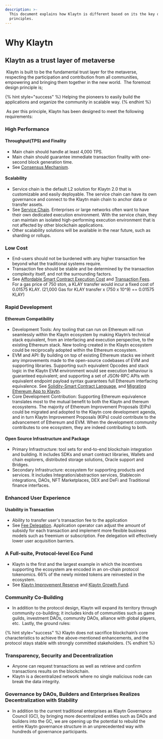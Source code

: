 ```yaml
---
description: >-
  This document explains how Klaytn is different based on its the key design
  principles.
---
```


# Why Klaytn

## Klaytn as a trust layer of metaverse <a href="#klaytn-as-a-trust-layer-of-metaverse" id="klaytn-as-a-trust-layer-of-metaverse"></a>

​ Klaytn is built to be the fundamental trust layer for the metaverse, respecting the participation and contribution from all communities, empowering and bringing them together in the new world. ​ The foremost design principle is; ​

{% hint style="success" %}
Helping the pioneers to easily build the applications and organize the community in scalable way.
{% endhint %}

​ As per this principle, Klaytn has been designed to meet the following requirements: ​

### High Performance <a href="#high-performance" id="high-performance"></a>

#### Throughput(TPS) and Finality <a href="#throughput-and-finality" id="throughput-and-finality"></a>

* Main chain should handle at least 4,000 TPS.
* Main chain should guarantee immediate transaction finality with one-second block generation time.
* See [Consensus Mechanism](design/consensus-mechanism.md). ​

#### Scalability <a href="#scalability" id="scalability"></a>

* Service chain is the default L2 solution for Klaytn 2.0 that is customizable and easily deployable. The service chain can have its own governance and connect to the Klaytn main chain to anchor data or transfer assets.
* See [Service Chain](scaling-solutions.md#service-chain). Enterprises or large networks often want to have their own dedicated execution environment. With the service chain, they can maintain an isolated high-performing execution environment that is not affected by other blockchain applications.
* Other scalability solutions will be available in the near future, such as sharding or rollups. ​

### Low Cost <a href="#low-cost" id="low-cost"></a>

* End-users should not be burdened with any higher transaction fee beyond what the traditional systems require.
* Transaction fee should be stable and be determined by the transaction complexity itself, and not the surrounding factors.
* See [Affordable Smart Contract Execution Cost](design/computation/klaytn-smart-contract.md#affordable-smart-contract-execution-cost) and [Transaction Fees](design/transaction-fees/transaction-fees.md). For a gas price of 750 ston, a KLAY transfer would incur a fixed cost of 0.01575 KLAY. (21,000 Gas for KLAY transfer x (750 x 10^9) == 0.01575 KLAY) ​

### Rapid Development <a href="#rapid-development" id="rapid-development"></a>

#### Ethereum Compatibility <a href="#ethereum-compatibility" id="ethereum-compatibility"></a>

* Development Tools: Any tooling that can run on Ethereum will run seamlessly within the Klaytn ecosystem by making Klaytn’s technical stack equivalent, from an interfacing and execution perspective, to the existing Ethereum stack. New tooling created in the Klaytn ecosystem could be reciprocally adopted within the Ethereum ecosystem.
* EVM and API: By building on top of existing Ethereum stacks we inherit any improvements made to the open-source codebases of EVM and supporting libraries. Supporting such equivalent Opcodes and stack logic in the Klaytn EVM environment would see execution behaviour is guaranteed equivalent; and supporting a set of JSON-RPC APIs with equivalent endpoint payload syntax guarantees full Ethereum interfacing equivalence. See [Solidity-Smart Contract Language](../smart-contract/solidity-smart-contract-language.md), and [Migrating Ethereum App to Klaytn](../dapp/tutorials/migrating-ethereum-app-to-klaytn.md).
* Core Development Contribution: Supporting Ethereum equivalence translates most to the mutual benefit to both the Klaytn and thereum ecosystems. The majority of Ethereum Improvement Proposals (EIPs) could be migrated and adopted to the Klaytn core development agenda, and in turn Klaytn Improvement Proposals (KIPs) could contribute to the advancement of Ethereum and EVM. When the development community contributes to one ecosystem, they are indeed contributing to both. ​

#### Open Source Infrastructure and Package <a href="#open-source-infrastructure-and-package" id="open-source-infrastructure-and-package"></a>

* Primary Infrastructure: tool sets for end-to-end blockchain integration and building. It includes SDKs and smart contract libraries, Wallets and chain explorers, distributed storage solutions, Oracle support and Bridges.
* Secondary Infrastructure: ecosystem for supporting products and services. It includes Integration/abstraction services, Stablecoin integrations, DAOs, NFT Marketplaces, DEX and DeFi and Traditional finance interfaces. ​

### Enhanced User Experience <a href="#enhanced-user-experience" id="enhanced-user-experience"></a>

#### Usability in Transaction <a href="#usability-in-transaction" id="usability-in-transaction"></a>

* Ability to transfer user's transaction fee to the application
* See [Fee Delegation](design/transactions/#fee-delegation). Application operator can adjust the amount of subsidy for each transaction and implement more flexible business models such as freemium or subscription. Fee delegation will effectively lower user acquisition barriers. ​ ​

### A Full-suite, Protocol-level Eco Fund <a href="#contribution-reward" id="contribution-reward"></a>

* Klaytn is the first and the largest example in which the incentives supporting the ecosystem are encoded in an on-chain protocol tokenomics. 66% of the newly minted tokens are reinvested in the ecosystem.
* See [Klaytn Improvement Reserve](design/token-economy.md#klaytn-improvement-reserve) and [Klaytn Growth Fund](design/token-economy.md#klaytn-growth-fund). ​ ​

### Community Co-Building <a href="#community-co-building" id="community-co-building"></a>

* In addition to the protocol design, Klaytn will expand its territory through community co-building; it includes kinds of communities such as game guilds, investment DAOs, community DAOs, alliance with global players, etc. ​ Lastly, the ground rules: ​

{% hint style="success" %}
Klaytn does not sacrifice blockchain’s core characteristics to achieve the above-mentioned enhancements, and the protocol stays stable with strongly committed stakeholders.
{% endhint %}

### Transparency, Security and Decentralization <a href="#transparency-security-and-decentralization" id="transparency-security-and-decentralization"></a>

* Anyone can request transactions as well as retrieve and confirm transactions results on the blockchain.
* Klaytn is a decentralized network where no single malicious node can break the data integrity. ​

### Governance by DAOs, Builders and Enterprises Realizes Decentralization with Stability <a href="#governance-by-trusted-entities" id="governance-by-trusted-entities"></a>

* In addition to the current traditional enterprises as Klaytn Governance Council (GC), by bringing more decentralized entities such as DAOs and builders into the GC, we are opening up the potential to rebuild the entire Klaytn governance structure in an unprecedented way with hundreds of governance participants.
